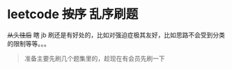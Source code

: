 # leetcode ~~按序~~ 乱序刷题

~~从头往后~~ 瞎 jb 刷还是有好处的，比如对强迫症极其友好，比如思路不会受到分类的限制等等。。。

> 准备主要先刷几个题集里的，趁现在有会员先刷一下 